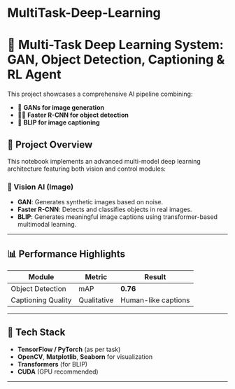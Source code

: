 # MultiTask-Deep-Learning

# 🧠 Multi-Task Deep Learning System: GAN, Object Detection, Captioning & RL Agent

This project showcases a comprehensive AI pipeline combining:
- 🎨 **GANs for image generation**
- 🕵️‍♂️ **Faster R-CNN for object detection**
- 📝 **BLIP for image captioning**


## 📌 Project Overview

This notebook implements an advanced multi-model deep learning architecture featuring both vision and control modules:

### 🔷 Vision AI (Image)
- **GAN**: Generates synthetic images based on noise.
- **Faster R-CNN**: Detects and classifies objects in real images.
- **BLIP**: Generates meaningful image captions using transformer-based multimodal learning.
---

## 📊 Performance Highlights

| Module              | Metric        | Result            |
|---------------------|---------------|-------------------|
| Object Detection    | mAP           | **0.76**          |
| Captioning Quality  | Qualitative   | Human-like captions

---

## 🧩 Tech Stack

- **TensorFlow / PyTorch** (as per task)
- **OpenCV**, **Matplotlib**, **Seaborn** for visualization
- **Transformers** (for BLIP)
- **CUDA** (GPU recommended)

---


